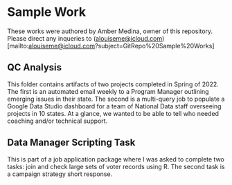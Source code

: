 # Sample Work
These works were authored by Amber Medina, owner of this repository. Please direct any inqueries to (alouiseme@icloud.com)[mailto:alouiseme@icloud.com?subject=GitRepo%20Sample%20Works]

## QC Analysis
This folder contains artifacts of two projects completed in Spring of 2022. The first is an automated email weekly to a Program Manager outlining emerging issues in their state. 
The second is a multi-query job to populate a Google Data Studio dashboard for a team of National Data staff overseeing projects in 10 states. At a glance, we wanted to be able to tell who needed coaching and/or technical support.

## Data Manager Scripting Task
This is part of a job application package where I was asked to complete two tasks: join and check large sets of voter records using R. The second task is a campaign strategy short response.
